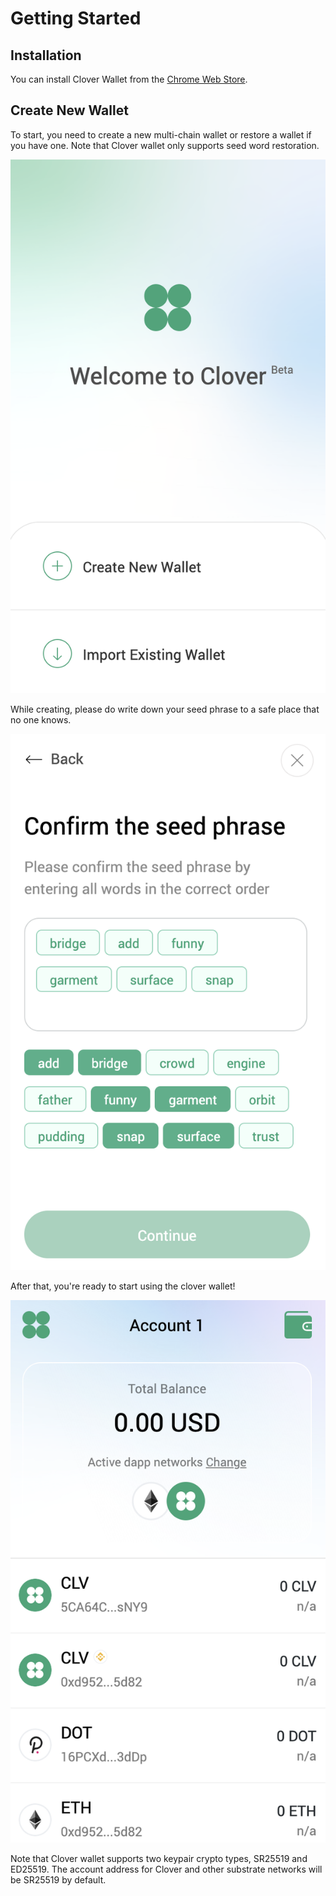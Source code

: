 # Getting Started

## Installation

You can install Clover Wallet from the [Chrome Web Store](https://chrome.google.com/webstore/detail/clover-wallet/nhnkbkgjikgcigadomkphalanndcapjk).

## Create New Wallet

To start, you need to create a new multi-chain wallet or restore a wallet if you have one. Note that Clover wallet only supports seed word restoration.  


![](../../.gitbook/assets/image%20%2854%29.png)

While creating, please do write down your seed phrase to a safe place that no one knows.

![](../../.gitbook/assets/image%20%2855%29.png)

After that, you're ready to start using the clover wallet!

![](../../.gitbook/assets/image%20%2862%29.png)



Note that Clover wallet supports two keypair crypto types, SR25519 and ED25519. The account address for Clover and other substrate networks will be SR25519 by default.





